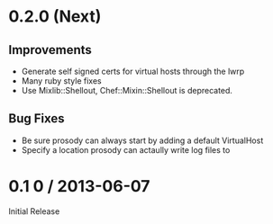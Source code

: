 # 0.2.0 (Next)

## Improvements

* Generate self signed certs for virtual hosts through the lwrp
* Many ruby style fixes
* Use Mixlib::Shellout, Chef::Mixin::Shellout is deprecated.

## Bug Fixes

* Be sure prosody can always start by adding a default VirtualHost
* Specify a location prosody can actaully write log files to

# 0.1 0 / 2013-06-07

Initial Release
